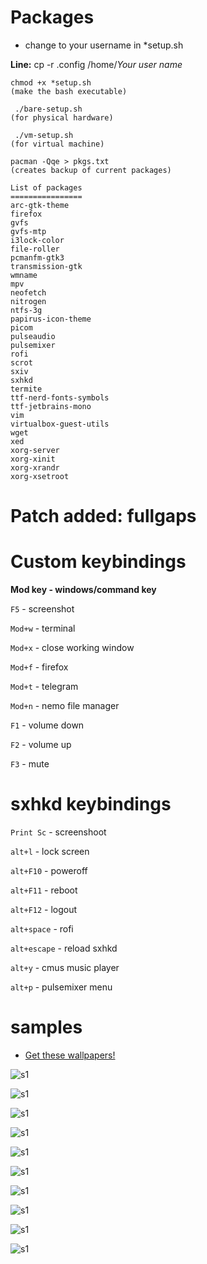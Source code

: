 # Packages

- change to your username in *setup.sh  
 
 **Line:** cp -r .config /home/*Your user name*

```
chmod +x *setup.sh
(make the bash executable)

 ./bare-setup.sh
(for physical hardware)                
 
 ./vm-setup.sh
(for virtual machine)

pacman -Qqe > pkgs.txt 
(creates backup of current packages)
```

```
List of packages
================
arc-gtk-theme
firefox
gvfs
gvfs-mtp
i3lock-color
file-roller
pcmanfm-gtk3 
transmission-gtk
wmname
mpv
neofetch
nitrogen
ntfs-3g
papirus-icon-theme
picom
pulseaudio
pulsemixer 
rofi
scrot
sxiv
sxhkd
termite
ttf-nerd-fonts-symbols 
ttf-jetbrains-mono
vim
virtualbox-guest-utils
wget
xed
xorg-server
xorg-xinit
xorg-xrandr
xorg-xsetroot
```
# **Patch added: fullgaps**

# **Custom keybindings**

**Mod key - windows/command key**


```F5``` - screenshot

```Mod+w``` - terminal

```Mod+x``` - close working window

```Mod+f``` - firefox

```Mod+t``` - telegram

```Mod+n``` - nemo file manager

```F1``` - volume down

```F2``` - volume up

```F3``` - mute

# **sxhkd keybindings**

```Print Sc``` - screenshoot

```alt+l``` - lock screen

```alt+F10``` - poweroff

```alt+F11``` - reboot

```alt+F12``` - logout

```alt+space``` - rofi

```alt+escape``` - reload sxhkd

```alt+y``` - cmus music player

```alt+p``` - pulsemixer menu




# samples 

- [Get these wallpapers!](https://github.com/nebulaxyz/wallpapers) 

![s1](https://raw.githubusercontent.com/nebulaxyz/wallpapers/master/samples/2020-09-01-215940_1360x768_scrot.png)

![s1](https://raw.githubusercontent.com/nebulaxyz/wallpapers/master/samples/2020-09-01-215930_1360x768_scrot.png)

![s1](https://raw.githubusercontent.com/nebulaxyz/wallpapers/master/samples/Screenshot%20from%202020-08-28%2019-01-12.png)

![s1](https://raw.githubusercontent.com/nebulaxyz/wallpapers/master/samples/2020-08-30-231101_1360x768_scrot.png)

![s1](https://raw.githubusercontent.com/nebulaxyz/wallpapers/master/samples/Screenshot%20from%202020-08-28%2019-03-07.png)

![s1](https://raw.githubusercontent.com/nebulaxyz/wallpapers/master/samples/2020-08-30-230743_1360x768_scrot.png)

![s1](https://raw.githubusercontent.com/nebulaxyz/wallpapers/master/samples/Screenshot%20from%202020-08-28%2019-03-47.png)

![s1](https://raw.githubusercontent.com/nebulaxyz/wallpapers/master/samples/2020-08-30-231026_1360x768_scrot.png)

![s1](https://raw.githubusercontent.com/nebulaxyz/wallpapers/master/samples/Screenshot%20from%202020-08-28%2019-04-54.png)

![s1](https://raw.githubusercontent.com/nebulaxyz/wallpapers/master/samples/2020-08-30-231126_1360x768_scrot.png)

